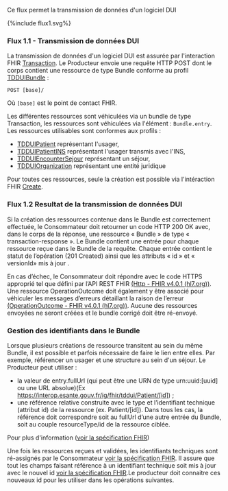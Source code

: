 Ce flux permet la transmission de données d'un logiciel DUI

<div>{%include flux1.svg%}</div>

### Flux 1.1 - Transmission de données DUI
La transmission de données d'un logiciel DUI est assurée par l'interaction FHIR <a href="https://hl7.org/fhir/R4/http.html#transaction">Transaction</a>. Le Producteur envoie une requête HTTP POST dont le corps contient une ressource de type Bundle conforme au profil [TDDUIBundle](StructureDefinition-tddui-bundle.html) : 

`POST [base]/`

Où `[base]` est le point de contact FHIR.

Les différentes ressources sont véhiculées via un bundle de type Transaction, les ressources sont véhiculées via l'élément : `Bundle.entry`.
Les ressources utilisables sont conformes aux profils :
* [TDDUIPatient](StructureDefinition-tddui-patient.html) représentant l'usager,
* [TDDUIPatientINS](StructureDefinition-tddui-patient-ins.html) représentant l'usager transmis avec l'INS,
* [TDDUIEncounterSejour](StructureDefinition-tddui-encounter-sejour.html) représentant un séjour,
* [TDDUIOrganization](StructureDefinition-tddui-organization.html) représentant une entité juridique



Pour toutes ces ressources, seule la création est possible via l'intéraction FHIR <a href="https://hl7.org/fhir/R4/http.html#create">Create</a>.

### Flux 1.2 Resultat de la transmission de données DUI

Si la création des ressources contenue dans le Bundle est correctement effectuée, le Consommateur doit retourner un code HTTP 200 OK avec, dans le corps de la réponse, une ressource « Bundle » de type « transaction-response ».
Le Bundle contient une entrée pour chaque ressource reçue dans le Bundle de la requête. Chaque entrée contient le statut de l’opération (201 Created) ainsi que les attributs « id » et « versionId» mis à jour .


En cas d’échec, le Consommateur doit répondre avec le code HTTPS approprié tel que défini par l’API REST FHIR [(Http - FHIR v4.0.1 (hl7.org))](http://hl7.org/fhir/R4/http.html). Une ressource OperationOutcome doit également y être associé pour véhiculer les messages d’erreurs détaillant la raison de l’erreur [(OperationOutcome - FHIR v4.0.1 (hl7.org))](http://hl7.org/fhir/R4/operationoutcome.html).
Aucune des ressources envoyées ne seront créées et le bundle corrigé doit être ré-envoyé.

### Gestion des identifiants dans le Bundle
 Lorsque plusieurs créations de ressource transitent au sein du même Bundle, il est possible et parfois nécessaire de faire le lien entre elles. Par exemple, référencer un usager et une structure au sein d'un séjour. Le Producteur peut utiliser :
* la valeur de entry.fullUrl (qui peut être une URN de type urn:uuid:[uuid] ou une URL absolue)(Ex https://interop.esante.gouv.fr/ig/fhir/tddui/Patient/[id]) ;
* une référence relative construite avec le type et l’identifiant technique (attribut id) de la ressource (ex. Patient/[id]).
Dans tous les cas, la référence doit correspondre soit au fullUrl d’une autre entrée du Bundle, soit au couple resourceType/id de la ressource ciblée.
  
Pour plus d'information ([voir la spécification FHIR](https://build.fhir.org/bundle.html#references))

Une fois les ressources reçues et validées, les identifiants techniques sont ré-assignés par le Consommateur [voir la spécification FHIR](http://hl7.org/fhir/R4/http.html#create). Il assure que tout les champs faisant référence à un identifiant technique soit mis à jour avec le nouvel id [voir la spécification FHIR](https://build.fhir.org/http.html#url-fixing).Le producteur doit connaitre ces nouveaux id pour les utiliser dans les opérations suivantes.